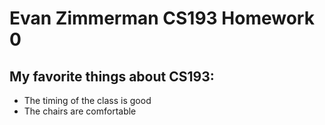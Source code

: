 # Evan Zimmerman CS193 Homework 0

## My favorite things about CS193:
- The timing of the class is good 
- The chairs are comfortable
